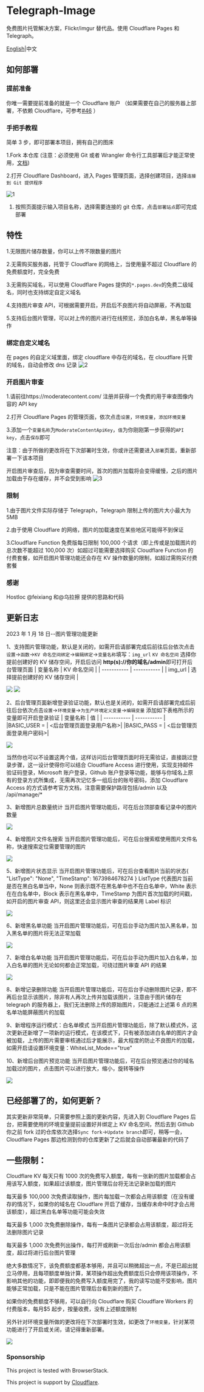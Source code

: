 # Telegraph-Image

免费图片托管解决方案，Flickr/imgur 替代品。使用 Cloudflare Pages 和 Telegraph。

[English](README-EN.md)|中文

## 如何部署

### 提前准备

你唯一需要提前准备的就是一个 Cloudflare 账户 （如果需要在自己的服务器上部署，不依赖 Cloudflare，可参考[#46](https://github.com/cf-pages/Telegraph-Image/issues/46) ）

### 手把手教程

简单 3 步，即可部署本项目，拥有自己的图床

1.Fork 本仓库 (注意：必须使用 Git 或者 Wrangler 命令行工具部署后才能正常使用，[文档](https://developers.cloudflare.com/pages/functions/get-started/#deploy-your-function))

2.打开 Cloudflare Dashboard，进入 Pages 管理页面，选择创建项目，选择`连接到 Git 提供程序`

![1](https://telegraph-image.pages.dev/file/8d4ef9b7761a25821d9c2.png)

1. 按照页面提示输入项目名称，选择需要连接的 git 仓库，点击`部署站点`即可完成部署

## 特性

1.无限图片储存数量，你可以上传不限数量的图片

2.无需购买服务器，托管于 Cloudflare 的网络上，当使用量不超过 Cloudflare 的免费额度时，完全免费

3.无需购买域名，可以使用 Cloudflare Pages 提供的`*.pages.dev`的免费二级域名，同时也支持绑定自定义域名

4.支持图片审查 API，可根据需要开启，开启后不良图片将自动屏蔽，不再加载

5.支持后台图片管理，可以对上传的图片进行在线预览，添加白名单，黑名单等操作

### 绑定自定义域名

在 pages 的自定义域里面，绑定 cloudflare 中存在的域名，在 cloudflare 托管的域名，自动会修改 dns 记录
![2](https://telegraph-image.pages.dev/file/29546e3a7465a01281ee2.png)

### 开启图片审查

1.请前往https://moderatecontent.com/ 注册并获得一个免费的用于审查图像内容的 API key

2.打开 Cloudflare Pages 的管理页面，依次点击`设置`，`环境变量`，`添加环境变量`

3.添加一个`变量名称`为`ModerateContentApiKey`，`值`为你刚刚第一步获得的`API key`，点击`保存`即可

注意：由于所做的更改将在下次部署时生效，你或许还需要进入`部署`页面，重新部署一下该本项目

开启图片审查后，因为审查需要时间，首次的图片加载将会变得缓慢，之后的图片加载由于存在缓存，并不会受到影响
![3](https://telegraph-image.pages.dev/file/bae511fb116b034ef9c14.png)

### 限制

1.由于图片文件实际存储于 Telegraph，Telegraph 限制上传的图片大小最大为 5MB

2.由于使用 Cloudflare 的网络，图片的加载速度在某些地区可能得不到保证

3.Cloudflare Function 免费版每日限制 100,000 个请求（即上传或是加载图片的总次数不能超过 100,000 次）如超过可能需要选择购买 Cloudflare Function 的付费套餐，如开启图片管理功能还会存在 KV 操作数量的限制，如超过需购买付费套餐

### 感谢

Hostloc @feixiang 和@乌拉擦 提供的思路和代码

## 更新日志

2023 年 1 月 18 日--图片管理功能更新

1、支持图片管理功能，默认是关闭的，如需开启请部署完成后前往后台依次点击`设置`->`函数`->`KV 命名空间绑定`->`编辑绑定`->`变量名称`填写：`img_url` `KV 命名空间` 选择你提前创建好的 KV 储存空间，开启后访问 **http(s)://你的域名/admin**即可打开后台管理页面
| 变量名称 | KV 命名空间 |
| ----------- | ----------- |
| img_url | 选择提前创建好的 KV 储存空间 |

![](https://im.gurl.eu.org/file/a0c212d5dfb61f3652d07.png)
![](https://im.gurl.eu.org/file/48b9316ed018b2cb67cf4.png)

2、后台管理页面新增登录验证功能，默认也是关闭的，如需开启请部署完成后前往后台依次点击`设置`->`环境变量`->`为生产环境定义变量`->`编辑变量` 添加如下表格所示的变量即可开启登录验证
| 变量名称 | 值 |
| ----------- | ----------- |
|BASIC_USER = | <后台管理页面登录用户名称>|
|BASIC_PASS = | <后台管理页面登录用户密码>|

![](https://im.gurl.eu.org/file/dff376498ac87cdb78071.png)

当然你也可以不设置这两个值，这样访问后台管理页面时将无需验证，直接跳过登录步骤，这一设计使得你可以结合 Cloudflare Access 进行使用，实现支持邮件验证码登录，Microsoft 账户登录，Github 账户登录等功能，能够与你域名上原有的登录方式所集成，无需再次记忆多一组后台的账号密码，添加 Cloudflare Access 的方式请参考官方文档，注意需要保护路径包括/admin 以及 /api/manage/\*

3、新增图片总数量统计
当开启图片管理功能后，可在后台顶部查看记录中的图片数量

![](https://im.gurl.eu.org/file/b7a37c08dc2c504199824.png)

4、新增图片文件名搜索
当开启图片管理功能后，可在后台搜索框使用图片文件名称，快速搜索定位需要管理的图片

![](https://im.gurl.eu.org/file/faf6d59a7d4a48a555491.png)

5、新增图片状态显示
当开启图片管理功能后，可在后台查看图片当前的状态{ "ListType": "None", "TimeStamp": 1673984678274 }
ListType 代表图片当前是否在黑白名单当中，None 则表示既不在黑名单中也不在白名单中，White 表示在在白名单中，Block 表示在黑名单中，TimeStamp 为图片首次加载的时间戳，如开启的图片审查 API，则这里还会显示图片审查的结果用 Label 标识

![](https://im.gurl.eu.org/file/6aab78b83bbd8c249ee29.png)

6、新增黑名单功能
当开启图片管理功能后，可在后台手动为图片加入黑名单，加入黑名单的图片将无法正常加载

![](https://im.gurl.eu.org/file/fb18ef006a23677a52dfe.png)

7、新增白名单功能
当开启图片管理功能后，可在后台手动为图片加入白名单，加入白名单的图片无论如何都会正常加载，可绕过图片审查 API 的结果

![](https://im.gurl.eu.org/file/2193409107d4f2bcd00ee.png)

8、新增记录删除功能
当开启图片管理功能后，可在后台手动删除图片记录，即不再后台显示该图片，除非有人再次上传并加载该图片，注意由于图片储存在 telegraph 的服务器上，我们无法删除上传的原始图片，只能通过上述第 6 点的黑名单功能屏蔽图片的加载

9、新增程序运行模式：白名单模式
当开启图片管理功能后，除了默认模式外，这次更新还新增了一项新的运行模式，在该模式下，只有被添加进白名单的图片才会被加载，上传的图片需要审核通过后才能展示，最大程度的防止不良图片的加载，如需开启请设置环境变量：WhiteList_Mode=="true"

10、新增后台图片预览功能
当开启图片管理功能后，可在后台预览通过你的域名加载过的图片，点击图片可以进行放大，缩小，旋转等操作

![](https://im.gurl.eu.org/file/740cd5a69672de36133a2.png)

## 已经部署了的，如何更新？

其实更新非常简单，只需要参照上面的更新内容，先进入到 Cloudflare Pages 后台，把需要使用的环境变量提前设置好并绑定上 KV 命名空间，然后去到 Github 你之前 fork 过的仓库依次选择`Sync fork`->`Update branch`即可，稍等一会，Cloudflare Pages 那边检测到你的仓库更新了之后就会自动部署最新的代码了

## 一些限制：

Cloudflare KV 每天只有 1000 次的免费写入额度，每有一张新的图片加载都会占用该写入额度，如果超过该额度，图片管理后台将无法记录新加载的图片

每天最多 100,000 次免费读取操作，图片每加载一次都会占用该额度（在没有缓存的情况下，如果你的域名在 Cloudflare 开启了缓存，当缓存未命中时才会占用该额度），超过黑白名单等功能可能会失效

每天最多 1,000 次免费删除操作，每有一条图片记录都会占用该额度，超过将无法删除图片记录

每天最多 1,000 次免费列出操作，每打开或刷新一次后台/admin 都会占用该额度，超过将进行后台图片管理

绝大多数情况下，该免费额度都基本够用，并且可以稍微超出一点，不是已超出就立马停用，且每项额度单独计算，某项操作超出免费额度后只会停用该项操作，不影响其他的功能，即即便我的免费写入额度用完了，我的读写功能不受影响，图片能够正常加载，只是不能在图片管理后台看到新的图片了。

如果你的免费额度不够用，可以自行向 Cloudflare 购买 Cloudflare Workers 的付费版本，每月$5 起步，按量收费，没有上述额度限制

另外针对环境变量所做的更改将在下次部署时生效，如更改了`环境变量`，针对某项功能进行了开启或关闭，请记得重新部署。

![](https://im.gurl.eu.org/file/b514467a4b3be0567a76f.png)

### Sponsorship

This project is tested with BrowserStack.

This project is support by [Cloudflare](https://www.cloudflare.com/).
